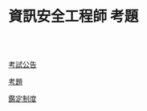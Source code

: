 # 資訊安全工程師 考題

<!--more-->
<!--59-->
<br><br/>

[考試公告](https://www.ipas.org.tw/ISE/AbilityIndex.aspx)

[考題](https://www.ipas.org.tw/ISE/AbilityPageContent.aspx?mnuno=855dc817-1946-41de-8c50-c6b44e6f0949&pgeno=92664c36-72cf-418c-98a9-c4e8a769dd64&AspxAutoDetectCookieSupport=1)

[鑑定制度](https://www.ipas.org.tw/ISE/AbilityPageContent.aspx?mnuno=675cfae7-387b-4a6d-a4b8-f15a78bb10d4&pgeno=092c80f2-3f12-495b-b8d5-75feb46bd3c8)
